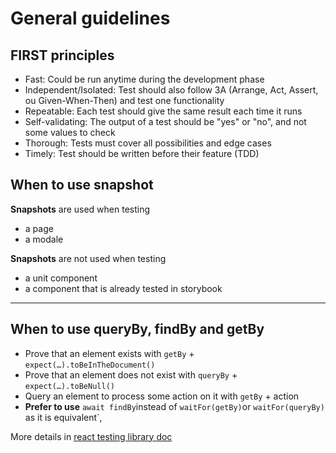 # General guidelines

## FIRST principles

- Fast: Could be run anytime during the development phase
- Independent/Isolated: Test should also follow 3A (Arrange, Act, Assert, ou Given-When-Then) and test one functionality
- Repeatable: Each test should give the same result each time it runs
- Self-validating: The output of a test should be "yes" or "no", and not some values to check
- Thorough: Tests must cover all possibilities and edge cases
- Timely: Test should be written before their feature (TDD)

## When to use snapshot

**Snapshots** are used when testing

- a page
- a modale

**Snapshots** are not used when testing

- a unit component
- a component that is already tested in storybook

---

## When to use queryBy, findBy and getBy

- Prove that an element exists with `getBy` + `expect(…).toBeInTheDocument()`
- Prove that an element does not exist with `queryBy` + `expect(…).toBeNull()`
- Query an element to process some action on it with `getBy` + action
- **Prefer to use** `await findBy`instead of `waitFor(getBy)`or `waitFor(queryBy)` as it is equivalent`,

More details in [react testing library doc](https://testing-library.com/docs/queries/about/#priority)
